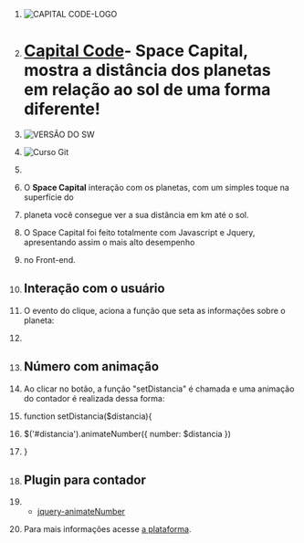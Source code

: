 1.  ![CAPITAL CODE-LOGO](http://capitalcode.com.br/spacecapital.jpg)

2.  # [Capital Code](http://capitalcode.com.br)- Space Capital, mostra a distância dos planetas em relação ao sol de uma forma diferente! #

3.  ![VERSÃO DO SW](https://img.shields.io/badge/Spacel%20Capital--%20version-v.1.1.7-blue.svg)

4. ![Curso Git](https://img.shields.io/badge/Curso%20Git-01-lightgrey.svg)
6. 

7.  O **Space  Capital**  interação com os planetas, com um simples toque na superfície do  
8.  planeta você consegue ver a sua distância em km até o sol.

9.  O Space  Capital foi feito totalmente com Javascript e Jquery, apresentando assim o mais alto desempenho 
10.  no  Front-end.

11.  ## Interação com o usuário

12.  O evento do clique, aciona a função que seta as informações sobre o planeta:

13.    <div class="planet p-1" onclick="setDistancia('90')">

14.  ##  Número com animação

15.  Ao clicar no botão, a função "setDistancia"  é chamada e uma animação do contador é realizada dessa forma:

16.    function setDistancia($distancia){
17.   $('#distancia').animateNumber({ number: $distancia })
18.    }

19.  ## Plugin para contador

20.    -  [jquery-animateNumber](https://github.com/aishek/jquery-animateNumber)

21.  Para mais informações acesse [a plataforma](http://capitalcode.com.br).

